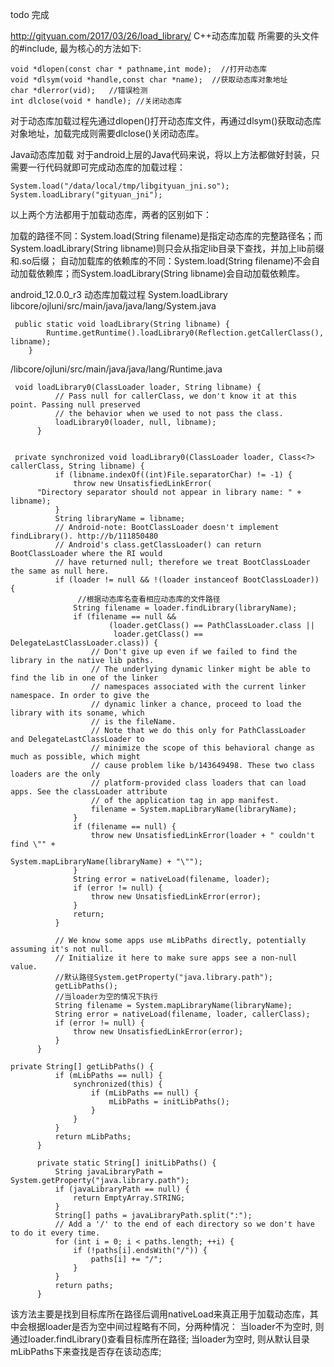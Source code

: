 todo 完成

http://gityuan.com/2017/03/26/load_library/
C++动态库加载
所需要的头文件的#include, 最为核心的方法如下:
```
void *dlopen(const char * pathname,int mode);  //打开动态库  
void *dlsym(void *handle,const char *name);  //获取动态库对象地址  
char *dlerror(vid);   //错误检测  
int dlclose(void * handle); //关闭动态库   
```
对于动态库加载过程先通过dlopen()打开动态库文件，再通过dlsym()获取动态库对象地址，加载完成则需要dlclose()关闭动态库。

Java动态库加载
对于android上层的Java代码来说，将以上方法都做好封装，只需要一行代码就即可完成动态库的加载过程：
```
System.load("/data/local/tmp/libgityuan_jni.so");
System.loadLibrary("gityuan_jni");
```
以上两个方法都用于加载动态库，两者的区别如下：

加载的路径不同：System.load(String filename)是指定动态库的完整路径名；而System.loadLibrary(String libname)则只会从指定lib目录下查找，并加上lib前缀和.so后缀；
自动加载库的依赖库的不同：System.load(String filename)不会自动加载依赖库；而System.loadLibrary(String libname)会自动加载依赖库。


android_12.0.0_r3
动态库加载过程
System.loadLibrary
libcore/ojluni/src/main/java/java/lang/System.java
```
 public static void loadLibrary(String libname) {
        Runtime.getRuntime().loadLibrary0(Reflection.getCallerClass(), libname);
    }
```

/libcore/ojluni/src/main/java/java/lang/Runtime.java
```
 void loadLibrary0(ClassLoader loader, String libname) {
          // Pass null for callerClass, we don't know it at this point. Passing null preserved
          // the behavior when we used to not pass the class.
          loadLibrary0(loader, null, libname);
      }
      
      
 private synchronized void loadLibrary0(ClassLoader loader, Class<?> callerClass, String libname) {
          if (libname.indexOf((int)File.separatorChar) != -1) {
              throw new UnsatisfiedLinkError(
      "Directory separator should not appear in library name: " + libname);
          }
          String libraryName = libname;
          // Android-note: BootClassLoader doesn't implement findLibrary(). http://b/111850480
          // Android's class.getClassLoader() can return BootClassLoader where the RI would
          // have returned null; therefore we treat BootClassLoader the same as null here.
          if (loader != null && !(loader instanceof BootClassLoader)) {
               //根据动态库名查看相应动态库的文件路径
              String filename = loader.findLibrary(libraryName);
              if (filename == null &&
                      (loader.getClass() == PathClassLoader.class ||
                       loader.getClass() == DelegateLastClassLoader.class)) {
                  // Don't give up even if we failed to find the library in the native lib paths.
                  // The underlying dynamic linker might be able to find the lib in one of the linker
                  // namespaces associated with the current linker namespace. In order to give the
                  // dynamic linker a chance, proceed to load the library with its soname, which
                  // is the fileName.
                  // Note that we do this only for PathClassLoader  and DelegateLastClassLoader to
                  // minimize the scope of this behavioral change as much as possible, which might
                  // cause problem like b/143649498. These two class loaders are the only
                  // platform-provided class loaders that can load apps. See the classLoader attribute
                  // of the application tag in app manifest.
                  filename = System.mapLibraryName(libraryName);
              }
              if (filename == null) {
                  throw new UnsatisfiedLinkError(loader + " couldn't find \"" +
                                                 System.mapLibraryName(libraryName) + "\"");
              }
              String error = nativeLoad(filename, loader);
              if (error != null) {
                  throw new UnsatisfiedLinkError(error);
              }
              return;
          }
  
          // We know some apps use mLibPaths directly, potentially assuming it's not null.
          // Initialize it here to make sure apps see a non-null value.
          //默认路径System.getProperty("java.library.path");
          getLibPaths();
          //当loader为空的情况下执行
          String filename = System.mapLibraryName(libraryName);
          String error = nativeLoad(filename, loader, callerClass);
          if (error != null) {
              throw new UnsatisfiedLinkError(error);
          }
      }

private String[] getLibPaths() {
          if (mLibPaths == null) {
              synchronized(this) {
                  if (mLibPaths == null) {
                      mLibPaths = initLibPaths();
                  }
              }
          }
          return mLibPaths;
      }
  
      private static String[] initLibPaths() {
          String javaLibraryPath = System.getProperty("java.library.path");
          if (javaLibraryPath == null) {
              return EmptyArray.STRING;
          }
          String[] paths = javaLibraryPath.split(":");
          // Add a '/' to the end of each directory so we don't have to do it every time.
          for (int i = 0; i < paths.length; ++i) {
              if (!paths[i].endsWith("/")) {
                  paths[i] += "/";
              }
          }
          return paths;
      }      
```
该方法主要是找到目标库所在路径后调用nativeLoad来真正用于加载动态库，其中会根据loader是否为空中间过程略有不同，分两种情况：
当loader不为空时, 则通过loader.findLibrary()查看目标库所在路径;
当loader为空时, 则从默认目录mLibPaths下来查找是否存在该动态库;